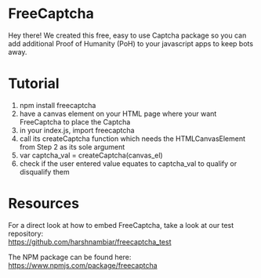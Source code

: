 # FreeCaptcha
Hey there! We created this free, easy to use Captcha package so you can add additional Proof of Humanity (PoH) to your javascript apps to keep bots away.

# Tutorial  
1. npm install freecaptcha
2. have a canvas element on your HTML page where your want FreeCaptcha to place the Captcha
3. in your index.js, import freecaptcha
4. call its createCaptcha function which needs the HTMLCanvasElement from Step 2 as its sole argument
5. var captcha_val = createCaptcha(canvas_el)
6. check if the user entered value equates to captcha_val to qualify or disqualify them


# Resources
For a direct look at how to embed FreeCaptcha, take a look at our test repository:  
https://github.com/harshnambiar/freecaptcha_test

The NPM package can be found here:  
https://www.npmjs.com/package/freecaptcha
